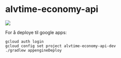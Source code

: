 # alvtime-economy-api

![](https://github.com/Alv-no/alvtime-economy-api/workflows/CI/badge.svg)

For å deploye til google apps:
```
gcloud auth login
gcloud config set project alvtime-economy-api-dev
./gradlew appengineDeploy
```
